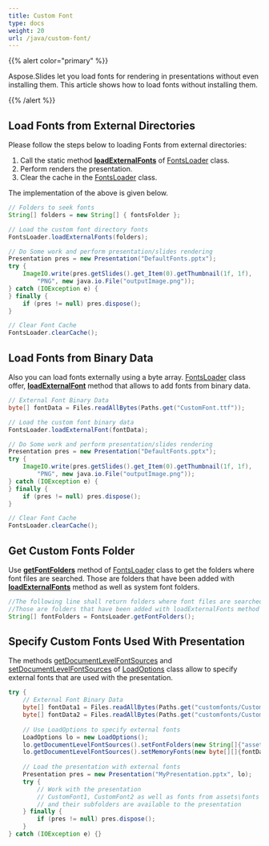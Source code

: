 ```yaml
---
title: Custom Font
type: docs
weight: 20
url: /java/custom-font/
---
```


{{% alert color="primary" %}} 

Aspose.Slides let you load fonts for rendering in presentations without even installing them. This article shows how to load fonts without installing them.


{{% /alert %}} 
## **Load Fonts from External Directories**
Please follow the steps below to loading Fonts from external directories:

1. Call the static method [**loadExternalFonts**](https://apireference.aspose.com/slides/java/com.aspose.slides/FontsLoader#loadExternalFonts-java.lang.String:A-) of [FontsLoader](http://www.aspose.com/api/java/slides/com.aspose.slides/classes/FontsLoader) class.
1. Perform renders the presentation.
1. Clear the cache in the [FontsLoader](http://www.aspose.com/api/java/slides/com.aspose.slides/classes/FontsLoader) class.

The implementation of the above is given below.

~~~java
// Folders to seek fonts
String[] folders = new String[] { fontsFolder };

// Load the custom font directory fonts
FontsLoader.loadExternalFonts(folders);

// Do Some work and perform presentation/slides rendering
Presentation pres = new Presentation("DefaultFonts.pptx");
try {
    ImageIO.write(pres.getSlides().get_Item(0).getThumbnail(1f, 1f), 
        "PNG", new java.io.File("outputImage.png"));
} catch (IOException e) {
} finally {
    if (pres != null) pres.dispose();
}

// Clear Font Cache
FontsLoader.clearCache();
~~~

## **Load Fonts from Binary Data**
Also you can load fonts externally using a byte array. [FontsLoader](http://www.aspose.com/api/java/slides/com.aspose.slides/classes/FontsLoader) class offer, [**loadExternalFont**](https://apireference.aspose.com/slides/java/com.aspose.slides/FontsLoader#loadExternalFont-byte:A-) method that allows to add fonts from binary data.

~~~java
// External Font Binary Data
byte[] fontData = Files.readAllBytes(Paths.get("CustomFont.ttf"));

// Load the custom font binary data
FontsLoader.loadExternalFont(fontData);

// Do Some work and perform presentation/slides rendering
Presentation pres = new Presentation("DefaultFonts.pptx");
try {
    ImageIO.write(pres.getSlides().get_Item(0).getThumbnail(1f, 1f),
        "PNG", new java.io.File("outputImage.png"));
} catch (IOException e) {
} finally {
    if (pres != null) pres.dispose();
}

// Clear Font Cache
FontsLoader.clearCache();
~~~

## **Get Custom Fonts Folder**
Use [**getFontFolders**](https://apireference.aspose.com/slides/java/com.aspose.slides/FontsLoader#getFontFolders--) method of [FontsLoader](http://www.aspose.com/api/java/slides/com.aspose.slides/classes/FontsLoader) class to get the folders where font files are searched. Those are folders that have been added with [**loadExternalFonts**](https://apireference.aspose.com/slides/java/com.aspose.slides/FontsLoader#loadExternalFonts-java.lang.String:A-) method as well as system font folders.

~~~java
//The following line shall return folders where font files are searched.
//Those are folders that have been added with loadExternalFonts method as well as system font folders.
String[] fontFolders = FontsLoader.getFontFolders();
~~~

## **Specify Custom Fonts Used With Presentation**
The methods [getDocumentLevelFontSources](https://apireference.aspose.com/slides/java/com.aspose.slides/LoadOptions#getDocumentLevelFontSources--) and [setDocumentLevelFontSources](https://apireference.aspose.com/slides/java/com.aspose.slides/LoadOptions#setDocumentLevelFontSources-com.aspose.slides.IFontSources-) of [LoadOptions](https://apireference.aspose.com/slides/java/com.aspose.slides/LoadOptions) class allow to specify external fonts that are used with the presentation.

~~~java
try {
    // External Font Binary Data
    byte[] fontData1 = Files.readAllBytes(Paths.get("customfonts/CustomFont1.ttf"));
    byte[] fontData2 = Files.readAllBytes(Paths.get("customfonts/CustomFont2.ttf"));
    
	// Use LoadOptions to specify external fonts 
    LoadOptions lo = new LoadOptions();
    lo.getDocumentLevelFontSources().setFontFolders(new String[]{"assets/fonts", "global/fonts"});
    lo.getDocumentLevelFontSources().setMemoryFonts(new byte[][]{fontData1, fontData2});
    
	// Load the presentation with external fonts
	Presentation pres = new Presentation("MyPresentation.pptx", lo);
    try {
        // Work with the presentation
        // CustomFont1, CustomFont2 as well as fonts from assets\fonts & global\fonts folders 
        // and their subfolders are available to the presentation
    } finally {
        if (pres != null) pres.dispose();
    }
} catch (IOException e) {}
~~~